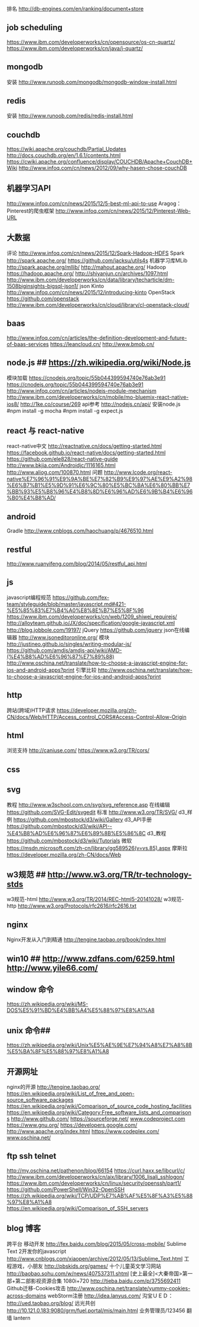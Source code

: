 排名 http://db-engines.com/en/ranking/document+store

## job scheduling ##
https://www.ibm.com/developerworks/cn/opensource/os-cn-quartz/ 
https://www.ibm.com/developerworks/cn/java/j-quartz/

## mongodb ##
安装 http://www.runoob.com/mongodb/mongodb-window-install.html

## redis ##
安装 http://www.runoob.com/redis/redis-install.html

## couchdb ##
https://wiki.apache.org/couchdb/Partial_Updates  http://docs.couchdb.org/en/1.6.1/contents.html  https://cwiki.apache.org/confluence/display/COUCHDB/Apache+CouchDB+Wiki  http://www.infoq.com/cn/news/2012/09/why-hasen-chose-couchDB

## 机器学习API ##
http://www.infoq.com/cn/news/2015/12/5-best-ml-api-to-use
Aragog：Pinterest的爬虫框架 http://www.infoq.com/cn/news/2015/12/Pinterest-Web-URL

## 大数据 ##
评论 http://www.infoq.com/cn/news/2015/12/Spark-Hadoop-HDFS
Spark http://spark.apache.org/ https://github.com/jacksu/utils4s
机器学习库MLib http://spark.apache.org/mllib/ http://mahout.apache.org/
Hadoop https://hadoop.apache.org/ http://shiyanjun.cn/archives/1097.html http://www.ibm.com/developerworks/cn/data/library/techarticle/dm-1508biginsights-bigsql-json1/
json Kinto http://www.infoq.com/cn/news/2015/12/introducing-kinto
OpenStack https://github.com/openstack http://www.ibm.com/developerworks/cn/cloud/library/cl-openstack-cloud/

## baas ##
http://www.infoq.com/cn/articles/the-definition-development-and-future-of-baas-services
https://leancloud.cn/
http://www.bmob.cn/

## node.js ## https://zh.wikipedia.org/wiki/Node.js
模块加载 https://cnodejs.org/topic/55b044399594740e76ab3e91 https://cnodejs.org/topic/55b044399594740e76ab3e91 http://www.infoq.com/cn/articles/nodejs-module-mechanism http://www.ibm.com/developerworks/cn/mobile/mo-bluemix-react-native-ios8/ http://1ke.co/course/269
api参考 http://nodejs.cn/api/
安装node.js   \#npm install -g mocha   \#npm install -g expect.js

## react 与 react-native ##
react-native中文 http://reactnative.cn/docs/getting-started.html 
https://facebook.github.io/react-native/docs/getting-started.html
https://github.com/ele828/react-native-guide
http://www.bkjia.com/Androidjc/1116165.html 
http://www.aliog.com/100870.html
问题 http://www.lcode.org/react-native%E7%96%91%E9%9A%BE%E7%82%B9%E9%97%AE%E9%A2%98%E6%B7%B1%E5%9D%91%E6%9C%80%E5%BC%BA%E6%80%BB%E7%BB%93%E5%B8%96%E4%B8%8D%E6%96%AD%E6%9B%B4%E6%96%B0%E4%B8%AD/

## android ##
Gradle http://www.cnblogs.com/haochuang/p/4676510.html

## restful ##
http://www.ruanyifeng.com/blog/2014/05/restful_api.html

## js ##
javascript编程规范 https://github.com/fex-team/styleguide/blob/master/javascript.md#421-%E5%85%83%E7%B4%A0%E8%8E%B7%E5%8F%96 
https://www.ibm.com/developerworks/cn/web/1209_shiwei_requirejs/
http://alloyteam.github.io/JX/doc/specification/google-javascript.xml http://blog.jobbole.com/19197/
jQuery https://github.com/jquery
json在线编辑器 http://www.jsoneditoronline.org/
模块 http://justineo.github.io/singles/writing-modular-js/ https://github.com/amdjs/amdjs-api/wiki/AMD-(%E4%B8%AD%E6%96%87%E7%89%88)
http://www.oschina.net/translate/how-to-choose-a-javascript-engine-for-ios-and-android-apps?print
引擎比较 http://www.oschina.net/translate/how-to-choose-a-javascript-engine-for-ios-and-android-apps?print

## http ##
跨站(跨域)HTTP请求 https://developer.mozilla.org/zh-CN/docs/Web/HTTP/Access_control_CORS#Access-Control-Allow-Origin  

## html ##
浏览支持 http://caniuse.com/
https://www.w3.org/TR/cors/

## css ##

## svg ##
教程 http://www.w3school.com.cn/svg/svg_reference.asp
在线编辑 https://github.com/SVG-Edit/svgedit
标准 http://www.w3.org/TR/SVG/
d3_样例 https://github.com/mbostock/d3/wiki/Gallery
d3_API手册 https://github.com/mbostock/d3/wiki/API--%E4%B8%AD%E6%96%87%E6%89%8B%E5%86%8C
d3_教程 https://github.com/mbostock/d3/wiki/Tutorials
微软 https://msdn.microsoft.com/zh-cn/library/gg589526(v=vs.85).aspx
摩斯拉 https://developer.mozilla.org/zh-CN/docs/Web

## w3规范 ## http://www.w3.org/TR/tr-technology-stds
w3规范-html http://www.w3.org/TR/2014/REC-html5-20141028/
w3规范-http http://www.w3.org/Protocols/rfc2616/rfc2616.txt

## nginx ##
Nginx开发从入门到精通 http://tengine.taobao.org/book/index.html

## win10 ## http://www.zdfans.com/6259.html http://www.yile66.com/

## window 命令 ##
https://zh.wikipedia.org/wiki/MS-DOS%E5%91%BD%E4%BB%A4%E5%88%97%E8%A1%A8

## unix 命令##
https://zh.wikipedia.org/wiki/Unix%E5%AE%9E%E7%94%A8%E7%A8%8B%E5%BA%8F%E5%88%97%E8%A1%A8

## 开源网址 ##
nginx的开源 http://tengine.taobao.org/ 
https://en.wikipedia.org/wiki/List_of_free_and_open-source_software_packages
https://en.wikipedia.org/wiki/Comparison_of_source_code_hosting_facilities
https://en.wikipedia.org/wiki/Category:Free_software_lists_and_comparisons
http://www.github.com/
https://sourceforge.net/
www.codeproject.com
https://www.gnu.org/
https://developers.google.com/
http://www.apache.org/index.html
https://www.codeplex.com/
www.oschina.net/

## ftp ssh telnet ##
http://my.oschina.net/pathenon/blog/66154
https://curl.haxx.se/libcurl/c/
http://www.ibm.com/developerworks/cn/aix/library/1006_lisali_sshlogon/
https://www.ibm.com/developerworks/cn/linux/security/openssh/part1/
https://github.com/PowerShell/Win32-OpenSSH
https://zh.wikipedia.org/wiki/TCP/UDP%E7%AB%AF%E5%8F%A3%E5%88%97%E8%A1%A8
https://en.wikipedia.org/wiki/Comparison_of_SSH_servers

## blog 博客 ##
跨平台 移动开发 http://fex.baidu.com/blog/2015/05/cross-mobile/
Sublime Text 2开发你的javascript http://www.cnblogs.com/xiaopen/archive/2012/05/13/Sublime_Text.html
工程游戏，小朋友 http://pbskids.org/games/
十个儿童英文学习网站 http://baobao.sohu.com/w/news/407537311.shtml
[史上最全]<大秦帝国>第一部+第二部影视资源合集 1080i+720 http://tieba.baidu.com/p/3755692411
Github迁移-Cookies攻击 http://www.oschina.net/translate/yummy-cookies-across-domains
webStorm注册 http://idea.lanyus.com/
沟宝ＵＥＤ：http://ued.taobao.org/blog/
远光共创  http://10.121.0.183:9080/grm/fuel.portal/mis/main.html 业务管理员/123456
翻墙 lantern

